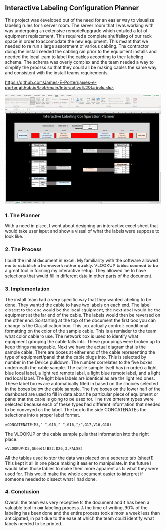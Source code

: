 ## Interactive Labeling Configuration Planner

 This project was developed out of the need for an easier way to visualize labeling rules for a server room.  The server room that I was working with was undergoing an extensive remodel/upgrade which entailed a lot of equipment replacement.  This required a complete shuffeling of our rack space in order to accomodate the new equipment.  This meant that we needed to re run a large assortment of various cabling.   The contractor doing the install needed the cabling ran prior to the equipment installs and needed the local team to label the cables according to their labeling schema.  The schema was overly complex and the team needed a way to simplify the process so that they could all be making cables the same way and consistent with the install teams requirements.
 
https://github.com/James-E-Porter/james-e-porter.github.io/blob/main/Interactive%20Labels.xlsx

<img src="/Interactive_Labels.png?raw=true"/>

### 1. The Planner

With a need in place, I went about designing an interactive excel sheet that would take user input and show a visual of what the labels were suppose to look like.


### 2. The Process

I built the initial document in excel.  My familiarity with the software allowed me to establish a framework rather quickly.  VLOOKUP tables seemed to be a great tool in forming my interactive setup.  They allowed me to have selections that would fill in different data in other parts of the document.


### 3. Implementation

The install team had a very specific way that they wanted labeling to be done.  They wanted the cable to have two labels on each end.  The label closest to the end would be the local equipment, the next label would be the equipment at the far end of the cable.  The labels would then be reversed on the other end.  So starting at the top of the document the first box you can change is the Classification box.  This box actually controls conditional formatting on the color of the sample cable.  This is a reminder to the team what color cable to use.  The network box is used to identify what equipment grouping the cable falls into.  These groupings were broken up to keep things manageable.  Next we have the actual diagram that is the sample cable.  There are boxes at either end of the cable representing the type of equipment/panel that the cable plugs into.  This is selected by number in the Device pulldown.  The number correlates to the five boxes underneath the cable sample.  The cable sample itself has (in order) a light blue local label, a light red remote label, a light blue remote label, and a light red local label.  The light blue labels are identical as are the light red ones.  These label boxes are automatically filled in based on the choices selected in the boxes below the cable sample.
  The five boxes on the lower half of the dashboard are used to fill in data about he particular piece of equipment or panel that the cable is going to be used for.  The five different types were selected because each of these types had different information that needed to be conveyed on the label.  The box to the side CONCATENATEs the selections into a proper label format.
  ```
=CONCATENATE(M3," ",G15," ",G16,"/",G17,V16,G18)
```

The VLOOKUP on the cable sample pulls that information into the right place.  
  ```
=VLOOKUP(D5,Sheet1!B22:D26,3,FALSE)
```
All the tables used to stor the data was placed on a seperate tab (sheet1)  This kept it all in one place making it easier to manipulate.  In the future I would label those tables to make them more apparent as to what they were used for.  This would make the whole document easier to interpret if someone needed to dissect what I had done.

### 4. Conclusion

Overall the team was very receptive to the document and it has been a valuable tool in our labeling process.  A the time of writing, 90% of the labeling has been done and the entire process took almost a week less than anticipated, in part due to the ease at which the team could identify what labels needed to be printed.    

